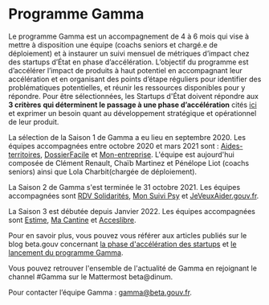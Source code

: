 # Programme Gamma

Le programme Gamma est un accompagnement de 4 à 6 mois qui vise à mettre à disposition une équipe (coachs seniors et chargé.e de déploiement) et à instaurer un suivi mensuel de métriques d’impact chez des startups d’État en phase d’accélération. L’objectif du programme est d’accélérer l’impact de produits à haut potentiel en accompagnant leur accélération et en organisant des points d’étape réguliers pour identifier des problématiques potentielles, et réunir les ressources disponibles pour y répondre. Pour être sélectionnées, les Startups d'État doivent répondre aux **3 critères** **qui déterminent le passage à une phase d’accélération** cités [ici](./) et exprimer un besoin quant au développement stratégique et opérationnel de leur produit.

La sélection de la Saison 1 de Gamma a eu lieu en septembre 2020. Les équipes accompagnées entre octobre 2020 et mars 2021 sont : [Aides-territoires](https://aides-territoires.beta.gouv.fr), [DossierFacile](https://dossierfacile.fr) et [Mon-entreprise](https://mon-entreprise.fr). L'équipe est aujourd'hui composée de Clément Renault, Chaïb Martinez et Pénélope Liot (coachs seniors) ainsi que Lola Charbit(chargée de déploiement).

La Saison 2 de Gamma s'est terminée le 31 octobre 2021. Les équipes accompagnées sont [RDV Solidarités](https://www.rdv-solidarites.fr), [Mon Suivi Psy](https://monsuivipsy.fabrique.social.gouv.fr) et [JeVeuxAider.gouv.fr](https://www.jeveuxaider.gouv.fr).

La Saison 3 est débutée depuis Janvier 2022. Les équipes accompagnées sont [Estime](https://estime.pole-emploi.fr), [Ma Cantine](https://ma-cantine.beta.gouv.fr) et [Acceslibre](https://acceslibre.beta.gouv.fr).

Pour en savoir plus, vous pouvez vous référer aux articles publiés sur le blog beta.gouv concernant [la phase d'accélération des startups](https://blog.beta.gouv.fr/dinsic/2020/08/20/acceleration-des-startups-d-etat-d-un-retour-d-experience-a-l-experimentation-d-un-programme-d-accompagnement-cible-1/) et [le lancement du programme Gamma](https://blog.beta.gouv.fr/dinsic/2020/11/23/acceleration-des-startups-d-etat-retour-sur-le-lancement-du-programme-d-accompagnement-gamma-1/).

Vous pouvez retrouver l'ensemble de l'actualité de Gamma en rejoignant le channel #Gamma sur le Mattermost beta@dinum.

Pour contacter l’équipe Gamma : gamma@beta.gouv.fr.
